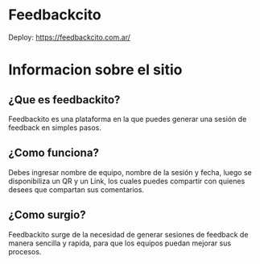 # Feedbackcito

Deploy: https://feedbackcito.com.ar/

# Informacion sobre el sitio
## ¿Que es feedbackito?
Feedbackito es una plataforma en la que puedes generar una sesión de feedback en simples pasos.

## ¿Como funciona?
Debes ingresar nombre de equipo, nombre de la sesión y fecha, luego se disponibiliza un QR y un Link, los cuales puedes compartir con quienes desees que compartan sus comentarios.

## ¿Como surgio?
Feedbackito surge de la necesidad de generar sesiones de feedback de manera sencilla y rapida, para que los equipos puedan mejorar sus procesos.
